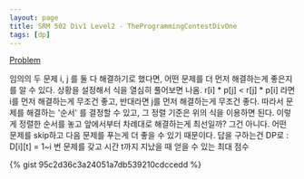 ```yaml
---
layout: page
title: SRM 502 Div1 Level2 - TheProgrammingContestDivOne
tags: [dp]
---
```


[Problem](https://community.topcoder.com/stat?c=problem_statement&pm=11357)

<div class="psnote">
임의의 두 문제 i, j 를 둘 다 해결하기로 했다면, 어떤 문제를 더 먼저 해결하는게 좋은지를 알 수 있다.
상황을 설정해서 식을 열심히 풀어보면 나옴.
r[i] * p[j] < r[j] * p[i]  라면 i를 먼저 해결하는게 무조건 좋고, 반대라면 j를 먼저 해결하는게 무조건 좋다.
따라서 문제를 해결하는 '순서' 를 결정할 수 있고, 그 정렬 기준은 위의 식을 이용하면 된다.
이렇게 정렬한 순서를 놓고 앞에서부터 차례대로 해결하는게 최선일까? 그건 아니다.
어떤 문제를 skip하고 다음 문제를 푸는게 더 좋을 수 있기 때문이다.
답을 구하는건 DP로 :  D[i][t] = 1~i 번 문제를 갖고 시간 t까지 지났을 때 얻을 수 있는 최대 점수
</div>

{% gist 95c2d36c3a24051a7db539210cdccedd %}
